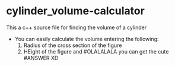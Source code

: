 # cylinder_volume-calculator
This a c++ source file for finding the volume of a cylinder
* You can easily calculate the volume entering the following:
   1. Radius of the cross section of the figure
   2. HEight of the figure
   and #OLALALALA you can get the cute #ANSWER XD 
